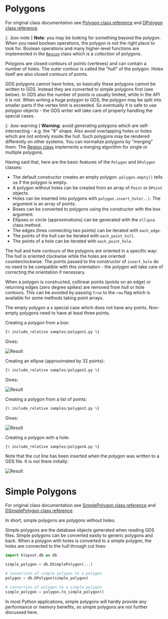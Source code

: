
# Polygons

For original class documentation see [Polygon class reference](https://www.klayout.org/doc-qt5/code/class_Polygon.html) and
[DPolygon class reference](https://www.klayout.org/doc-qt5/code/class_DPolygon.html).

{: .box-note }
**Note**: you may be looking for something beyond the polygon. When you 
need boolean operations, the polygon is not the right place to look for.
Boolean operations and many higher-level functions are implemented in the 
[`Region`](../regions) class which is a _collection_ of polygons.

Polygons are closed contours of points (vertexes) and can contain a number of holes.
The outer contour is called the "hull" of the polygon. Holes itself are also 
closed contours of points.

GDS polygons cannot have holes, so basically these polygons cannot be written to GDS.
Instead they are converted to simple polygons first (see below). In GDS also the number
of points is usually limited, while in the API it is not. When writing a huge polygon to GDS,
the polygon may be split into smaller parts if the vertex limit is exceeded.
So eventually it is safe to use polygon objects - the GDS writer will take care of
properly handling the special cases.

{: .box-warning }
**Warning**: avoid generating polygons which are self-intersecting - e.g. the 
"8" shape. Also avoid overlapping holes or holes which are not entirely inside the hull. 
Such polygons may be rendered differently on other systems. You can 
normalize polygons by "merging" them. The [Region class](../region) implements
a merging algorithm for single or multiple polygons.

Having said that, here are the basic features of the `Polygon` and `DPolygon` classes:

* The default constructor creates an empty polygon. `polygon.empty()` tells us if the polygon is empty.
* A polygon without holes can be created from an array of `Point` or `DPoint` objects.
* Holes can be inserted into polygons with `polygon.insert_hole(..)`. The argument is an array of points.
* Boxes can be converted to polygons using the constructor with the box argument.
* Ellipses or circle (approximations) can be generated with the `ellipse` class method.
* The edges (lines connecting two points) can be iterated with `each_edge`.
* The points of the hull can be iterated with `each_point_hull`.
* The points of a hole can be iterated with `each_point_hole`.

The hull and hole contours of the polygons are oriented in a specific way: 
The hull is oriented clockwise while the holes are oriented counterclockwise.
The points passed to the constructor of `insert_hole` do no need to be compatible
with this orientation - the polygon will take care of correcting the orientation
if necessary.

When a polygon is constructed, collinear points (points on an edge) or returning edges (zero degree spikes)
are removed from hull or hole contours. This can be avoided by passing `True` to the `raw` flag which is 
available for some methods taking point arrays.

The empty polygon a s special case which does not have any points. Non-empty polygons
need to have at least three points.

Creating a polygon from a box:

```python
{% include_relative samples/polygon1.py %}
```

Gives:

![Result](../samples/polygon1.png)

Creating an ellipse (approximated by 32 points):

```python
{% include_relative samples/polygon2.py %}
```

Gives:

![Result](../samples/polygon2.png)

Creating a polygon from a list of points:

```python
{% include_relative samples/polygon3.py %}
```

Gives:

![Result](../samples/polygon3.png)

Creating a polygon with a hole:

```python
{% include_relative samples/polygon4.py %}
```

Note that the cut line has been inserted when the polygon was written to a GDS file.
It is not there initially:

![Result](../samples/polygon4.png)


# Simple Polygons

For original class documentation see [SimplePolygon class reference](https://www.klayout.org/doc-qt5/code/class_SimplePolygon.html) and
[DSimplePolygon class reference](https://www.klayout.org/doc-qt5/code/class_DSimplePolygon.html).

In short, simple polygons are polygons without holes.

Simple polygons are the database objects generated when reading GDS files. Simple polygons can be converted easily 
to generic polygons and back. When a polygon with holes is converted to a simple polygon, the holes
are connected to the hull through cut lines:

```python
import klayout.db as db

simple_polygon = db.DSimplePolygon(...)

# conversion of simple polygon to a polygon
polygon = db.DPolygon(simple_polygon)

# conversion of polygon to a simple polygon
simple_polygon = polygon.to_simple_polygon()
```

In most Python applications, simple polygons will hardly provide any performance or memory benefits, so
simple polygons are not further discussed here.

